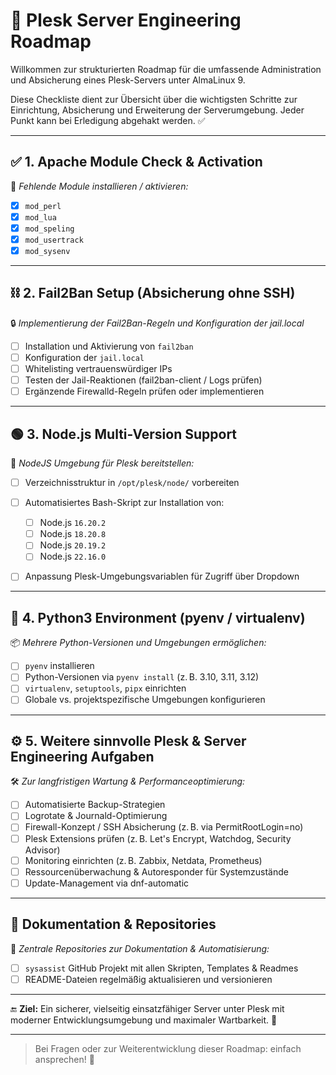 # 🧭 Plesk Server Engineering Roadmap

Willkommen zur strukturierten Roadmap für die umfassende Administration und Absicherung eines Plesk-Servers unter AlmaLinux 9.

Diese Checkliste dient zur Übersicht über die wichtigsten Schritte zur Einrichtung, Absicherung und Erweiterung der Serverumgebung. Jeder Punkt kann bei Erledigung abgehakt werden. ✅

---

## ✅ 1. Apache Module Check & Activation

🔧 *Fehlende Module installieren / aktivieren:*

* [x] `mod_perl`
* [x] `mod_lua`
* [x] `mod_speling`
* [x] `mod_usertrack`
* [x] `mod_sysenv`

---

## ⛓️ 2. Fail2Ban Setup (Absicherung ohne SSH)

🔒 *Implementierung der Fail2Ban-Regeln und Konfiguration der jail.local*

* [ ] Installation und Aktivierung von `fail2ban`
* [ ] Konfiguration der `jail.local`
* [ ] Whitelisting vertrauenswürdiger IPs
* [ ] Testen der Jail-Reaktionen (fail2ban-client / Logs prüfen)
* [ ] Ergänzende Firewalld-Regeln prüfen oder implementieren

---

## 🟢 3. Node.js Multi-Version Support

🧰 *NodeJS Umgebung für Plesk bereitstellen:*

* [ ] Verzeichnisstruktur in `/opt/plesk/node/` vorbereiten
* [ ] Automatisiertes Bash-Skript zur Installation von:

  * [ ] Node.js `16.20.2`
  * [ ] Node.js `18.20.8`
  * [ ] Node.js `20.19.2`
  * [ ] Node.js `22.16.0`
* [ ] Anpassung Plesk-Umgebungsvariablen für Zugriff über Dropdown

---

## 🐍 4. Python3 Environment (pyenv / virtualenv)

📦 *Mehrere Python-Versionen und Umgebungen ermöglichen:*

* [ ] `pyenv` installieren
* [ ] Python-Versionen via `pyenv install` (z. B. 3.10, 3.11, 3.12)
* [ ] `virtualenv`, `setuptools`, `pipx` einrichten
* [ ] Globale vs. projektspezifische Umgebungen konfigurieren

---

## ⚙️ 5. Weitere sinnvolle Plesk & Server Engineering Aufgaben

🛠️ *Zur langfristigen Wartung & Performanceoptimierung:*

* [ ] Automatisierte Backup-Strategien
* [ ] Logrotate & Journald-Optimierung
* [ ] Firewall-Konzept / SSH Absicherung (z. B. via PermitRootLogin=no)
* [ ] Plesk Extensions prüfen (z. B. Let's Encrypt, Watchdog, Security Advisor)
* [ ] Monitoring einrichten (z. B. Zabbix, Netdata, Prometheus)
* [ ] Ressourcenüberwachung & Autoresponder für Systemzustände
* [ ] Update-Management via dnf-automatic

---

## 📜 Dokumentation & Repositories

📁 *Zentrale Repositories zur Dokumentation & Automatisierung:*

* [ ] `sysassist` GitHub Projekt mit allen Skripten, Templates & Readmes
* [ ] README-Dateien regelmäßig aktualisieren und versionieren

---

🔚 **Ziel:** Ein sicherer, vielseitig einsatzfähiger Server unter Plesk mit moderner Entwicklungsumgebung und maximaler Wartbarkeit. 💪

---

> Bei Fragen oder zur Weiterentwicklung dieser Roadmap: einfach ansprechen! 🧠
